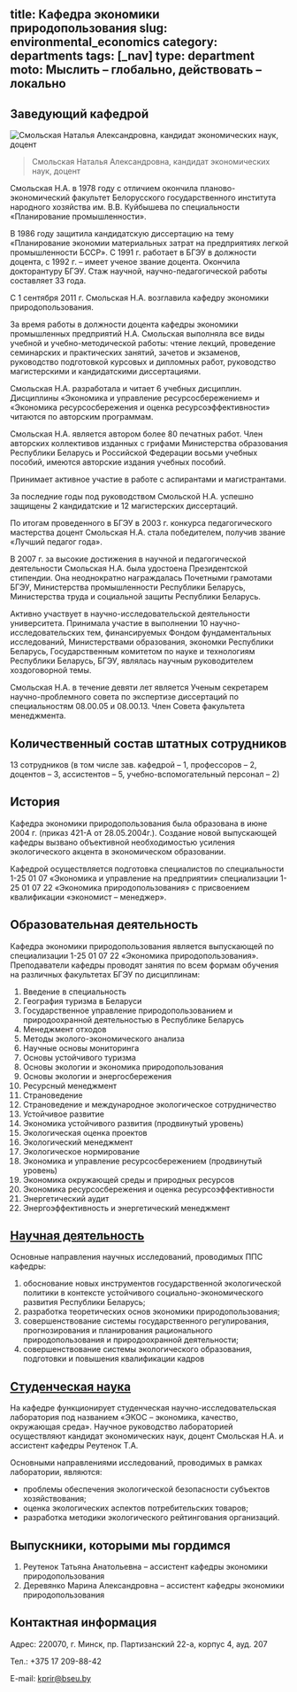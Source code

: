 title: Кафедра экономики природопользования
slug: environmental_economics
category: departments
tags: [_nav]
type: department
moto: Мыслить – глобально, действовать – локально
---

Заведующий кафедрой
-------------------

![Смольская Наталья Александровна,
  кандидат экономических наук, доцент](/img/content/depts/environmental_economics.jpg)
>Смольская Наталья Александровна,
кандидат экономических наук, доцент

Смольская Н.А. в 1978 году с отличием окончила планово-экономический факультет Белорусского государственного института народного хозяйства им. В.В. Куйбышева по специальности «Планирование промышленности».

В 1986 году защитила кандидатскую диссертацию на тему «Планирование экономии материальных затрат на предприятиях легкой промышленности БССР». С 1991 г. работает в БГЭУ в должности доцента, с 1992 г. – имеет ученое звание доцента. Окончила докторантуру БГЭУ. Стаж научной, научно-педагогической работы составляет 33 года.

С 1 сентября 2011 г. Смольская Н.А. возглавила кафедру экономики природопользования.

За время работы в должности доцента кафедры экономики промышленных предприятий Н.А. Смольская выполняла все виды учебной и учебно-методической работы: чтение лекций, проведение семинарских и практических занятий, зачетов и экзаменов, руководство подготовкой курсовых и дипломных работ, руководство магистерскими и кандидатскими диссертациями.

Смольская Н.А. разработала и читает 6 учебных дисциплин. Дисциплины «Экономика и управление ресурсосбережением» и «Экономика ресурсосбережения и оценка ресурсоэффективности» читаются по авторским программам.

Смольская Н.А. является автором более 80 печатных работ. Член авторских коллективов изданных с грифами Министерства образования Республики Беларусь и Российской Федерации восьми учебных пособий, имеются авторские издания учебных пособий.

Принимает активное участие в работе с аспирантами и магистрантами.

За последние годы под руководством Смольской Н.А. успешно защищены 2 кандидатские и 12 магистерских диссертаций.

По итогам проведенного в БГЭУ в 2003 г. конкурса педагогического мастерства доцент Смольская Н.А. стала победителем, получив звание «Лучший педагог года».

В 2007 г. за высокие достижения в научной и педагогической деятельности Смольская Н.А. была удостоена Президентской стипендии. Она неоднократно награждалась Почетными грамотами БГЭУ, Министерства промышленности Республики Беларусь, Министерства труда и социальной защиты Республики Беларусь.

Активно участвует в научно-исследовательской деятельности университета. Принимала участие в выполнении 10 научно-исследовательских тем, финансируемых Фондом фундаментальных исследований, Министерствами образования, экономки Республики Беларусь, Государственным комитетом по науке и технологиям Республики Беларусь, БГЭУ, являлась научным руководителем хоздоговорной темы.

Смольская Н.А. в течение девяти лет является Ученым секретарем научно-проблемного совета по экспертизе диссертаций по специальностям 08.00.05 и 08.00.13. Член Совета факультета менеджмента.

Количественный состав штатных сотрудников
-----------------------------------------

13 сотрудников (в том числе зав. кафедрой – 1, профессоров – 2, доцентов – 3, ассистентов – 5, учебно-вспомогательный персонал – 2)

История
-------

Кафедра экономики природопользования была образована в июне 2004 г. (приказ 421-А от 28.05.2004г.). Создание новой выпускающей кафедры вызвано объективной необходимостью усиления экологического акцента в экономическом образовании.

Кафедрой осуществляется подготовка специалистов по специальности 1-25 01 07 «Экономика и управление на предприятии» специализации 1-25 01 07 22 «Экономика природопользования» с присвоением квалификации «экономист – менеджер».

Образовательная деятельность
----------------------------

Кафедра экономики природопользования является выпускающей по специализации 1-25 01 07 22 «Экономика природопользования». Преподаватели кафедры проводят занятия по всем формам обучения на различных факультетах БГЭУ по дисциплинам:

1.	Введение в специальность
2.	География туризма в Беларуси
3.	Государственное управление природопользованием и природоохранной деятельностью в Республике Беларусь
4.	Менеджмент отходов
5.	Методы эколого-экономического анализа
6.	Научные основы мониторинга
7.	Основы устойчивого туризма
8.	Основы экологии и экономика природопользования
9.	Основы экологии и энергосбережения
10.	Ресурсный менеджмент
11.	Страноведение
12.	Страноведение и международное экологическое сотрудничество
13.	Устойчивое развитие
14.	Экономика устойчивого развития (продвинутый уровень)
15.	Экологическая оценка проектов
16.	Экологический менеджмент
17.	Экологическое нормирование
18.	Экономика и управление ресурсосбережением (продвинутый уровень)
19.	Экономика окружающей среды и природных ресурсов
20.	Экономика ресурсосбережения и оценка ресурсоэффективности
21.	Энергетический аудит
22.	Энергоэффективность и энергетический менеджмент


[Научная деятельность](/fm/files/environmental_economics_nir.doc)
--------------------

Основные направления научных исследований, проводимых ППС кафедры:

1. обоснование новых инструментов государственной экологической политики в контексте устойчивого социально-экономического развития Республики Беларусь;
2. разработка теоретических основ экономики природопользования;
3. совершенствование системы государственного регулирования, прогнозирования и планирования рационального природопользования и природоохранной деятельности;
4. совершенствование системы экологического образования, подготовки и повышения квалификации кадров

[Студенческая наука](/files/snil/dke_snil.doc)
------------------

На кафедре функционирует студенческая научно-исследовательская лаборатория под названием «ЭКОС – экономика, качество, окружающая среда». Научное руководство лабораторией осуществляют кандидат экономических наук, доцент Смольская Н.А. и ассистент кафедры Реутенок Т.А.

Основными направлениями исследований, проводимых в рамках лаборатории, являются:

- проблемы обеспечения экологической безопасности субъектов хозяйствования;
- оценка экологических аспектов потребительских товаров;
- разработка методики экологического рейтингования организаций.

Выпускники, которыми мы гордимся
--------------------------------

1.	Реутенок  Татьяна Анатольевна – ассистент кафедры экономики природопользования
2.	Деревянко Марина Александровна – ассистент кафедры экономики природопользования


Контактная информация
---------------------

Адрес: 220070, г. Минск, пр. Партизанский 22-а, корпус 4, ауд. 207

Тел.: +375 17 209-88-42

E-mail: <kprir@bseu.by>
